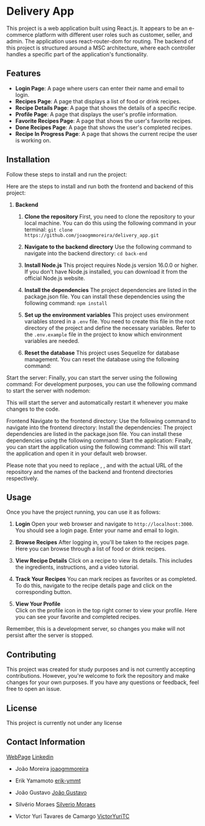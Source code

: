 # Delivery App

This project is a web application built using React.js. It appears to be an e-commerce platform with different user roles such as customer, seller, and admin. The application uses react-router-dom for routing.
The backend of this project is structured around a MSC architecture, where each controller handles a specific part of the application's functionality.

## Features

- **Login Page**: A page where users can enter their name and email to login.
- **Recipes Page**: A page that displays a list of food or drink recipes.
- **Recipe Details Page**: A page that shows the details of a specific recipe.
- **Profile Page**: A page that displays the user's profile information.
- **Favorite Recipes Page**: A page that shows the user's favorite recipes.
- **Done Recipes Page**: A page that shows the user's completed recipes.
- **Recipe In Progress Page**: A page that shows the current recipe the user is working on.

## Installation

Follow these steps to install and run the project:

Here are the steps to install and run both the frontend and backend of this project:

1. **Backend**

   1. **Clone the repository**
      First, you need to clone the repository to your local machine. You can do this using the following command in your terminal:
      `git clone https://github.com/joaogmmoreira/delivery_app.git`

   2. **Navigate to the backend directory**
      Use the following command to navigate into the backend directory:
      `cd back-end`

   3. **Install Node.js**
      This project requires Node.js version 16.0.0 or higher. If you don't have Node.js installed, you can download it from the official Node.js website.

   4. **Install the dependencies**
      The project dependencies are listed in the package.json file. You can install these dependencies using the following command:
      `npm install`

   5. **Set up the environment variables**
      This project uses environment variables stored in a `.env` file. You need to create this file in the root directory of the project and define the necessary variables. Refer to the `.env.example` file in the project to know which environment variables are needed.

   6. **Reset the database**
      This project uses Sequelize for database management. You can reset the database using the following command:

Start the server: Finally, you can start the server using the following command:
For development purposes, you can use the following command to start the server with nodemon:

This will start the server and automatically restart it whenever you make changes to the code.

Frontend
Navigate to the frontend directory: Use the following command to navigate into the frontend directory:
Install the dependencies: The project dependencies are listed in the package.json file. You can install these dependencies using the following command:
Start the application: Finally, you can start the application using the following command:
This will start the application and open it in your default web browser.

Please note that you need to replace <repository-url>, <backend-directory>, and <frontend-directory> with the actual URL of the repository and the names of the backend and frontend directories respectively.

## Usage

Once you have the project running, you can use it as follows:

1. **Login**
   Open your web browser and navigate to `http://localhost:3000`. You should see a login page. Enter your name and email to login.

2. **Browse Recipes**
   After logging in, you'll be taken to the recipes page. Here you can browse through a list of food or drink recipes.

3. **View Recipe Details**
   Click on a recipe to view its details. This includes the ingredients, instructions, and a video tutorial.

4. **Track Your Recipes**
   You can mark recipes as favorites or as completed. To do this, navigate to the recipe details page and click on the corresponding button.

5. **View Your Profile**  
   Click on the profile icon in the top right corner to view your profile. Here you can see your favorite and completed recipes.

Remember, this is a development server, so changes you make will not persist after the server is stopped.

## Contributing

This project was created for study purposes and is not currently accepting contributions. However, you're welcome to fork the repository and make changes for your own purposes. If you have any questions or feedback, feel free to open an issue.

## License

This project is currently not under any license

## Contact Information

[WebPage](https://www.joaomoreira.net/)
[Linkedin](https://www.linkedin.com/in/joao-moreira-dev/)

- João Moreira
  [joaogmmoreira](https://github.com/joaogmmoreira)

- Erik Yamamoto
  [erik-ymmt](https://github.com/erik-ymmt)

- João Gustavo
  [João Gustavo](https://github.com/Joaogustavo789)

- Silvério Moraes
  [Silverio Moraes](https://github.com/SilverioMoraes)

- Victor Yuri Tavares de Camargo
  [VictorYuriTC](https://github.com/VictorYuriTC)

